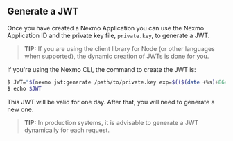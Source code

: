 ## Generate a JWT

Once you have created a Nexmo Application you can use the Nexmo Application ID and the private key file, `private.key`, to generate a JWT.

> **TIP:** If you are using the client library for Node (or other languages when supported), the dynamic creation of JWTs is done for you.

If you're using the Nexmo CLI, the command to create the JWT is:

``` bash
$ JWT="$(nexmo jwt:generate /path/to/private.key exp=$(($(date +%s)+86400)) \application_id=NEXMO_APPLICATION_ID)"
$ echo $JWT
```

This JWT will be valid for one day. After that, you will need to generate a new one.

> **TIP:** In production systems, it is advisable to generate a JWT dynamically for each request.

